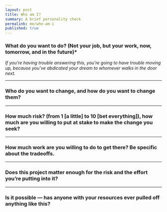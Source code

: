 ```yaml
---
layout: post
title: Who am I?
summary: A brief personality check
permalink: me/who-am-i
published: true
---
```


### What do you want to do? (Not your job, but your work, now, tomorrow, and in the future)*
*If you’re having trouble answering this, you’re going to have trouble moving up, because you’ve abdicated your dream to whomever walks in the door next.*


---

### Who do you want to change, and how do you want to change them?

---

### How much risk? (from 1 [a little] to 10 [bet everything]), how much are you willing to put at stake to make the change you seek?

---

### How much work are you willing to do to get there? Be specific about the tradeoffs.

---

### Does this project matter enough for the risk and the effort you’re putting into it?

---

### Is it possible — has anyone with your resources ever pulled off anything like this?